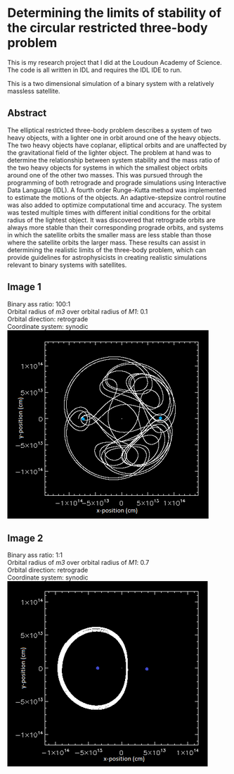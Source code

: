 # Determining the limits of stability of the circular restricted three-body problem
This is my research project that I did at the Loudoun Academy of Science. The code is all written in IDL and requires the IDL IDE to run.

This is a two dimensional simulation of a binary system with a relatively massless satellite.

<h2>Abstract</h2>
The elliptical restricted three-body problem describes a system of two heavy objects, with a lighter one in orbit around one of the heavy objects. The two heavy objects have coplanar, elliptical orbits and are unaffected by the gravitational field of the lighter object. The problem at hand was to determine the relationship between system stability and the mass ratio of the two heavy objects for systems in which the smallest object orbits around one of the other two masses. This was pursued through the programming of both retrograde and prograde simulations using Interactive Data Language (IDL). A fourth order Runge-Kutta method was implemented to estimate the motions of the objects. An adaptive-stepsize control routine was also added to optimize computational time and accuracy. The system was tested multiple times with different initial conditions for the orbital radius of the lightest object. It was discovered that retrograde orbits are always more stable than their corresponding prograde orbits, and systems in which the satellite orbits the smaller mass are less stable than those where the satellite orbits the larger mass. These results can assist in determining the realistic limits of the three-body problem, which can provide guidelines for astrophysicists in creating realistic simulations relevant to binary systems with satellites.<br>
<h2>Image 1</h2>
Binary ass ratio: 100:1<br/>
Orbital radius of <i>m3</i> over orbital radius of <i>M1</i>: 0.1<br/>
Orbital direction: retrograde<br/>
Coordinate system: synodic<br/>
<img src="m100v135r1rs copy.png"/><br/>
<h2>Image 2</h2>
Binary ass ratio: 1:1<br/>
Orbital radius of <i>m3</i> over orbital radius of <i>M1</i>: 0.7<br/>
Orbital direction: retrograde<br/>
Coordinate system: synodic<br/>
<img src="m1v15r7rs copy.png"/>
